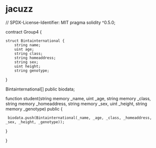 # jacuzz
// SPDX-License-Identifier: MIT
pragma solidity ^0.5.0;

contract Group4 {

    struct Bintainternational {
        string name;
        uint age;
        string class;
        string homeaddress;
        string sex;
        uint height;
        string genotype;
 }

 Bintainternational[] public biodata;

 function student(string memory _name, uint _age, string memory _class, string memory _homeaddress, 
 string memory _sex, uint _height, string memory _genotype) public {

     biodata.push(Bintainternational(_name, _age, _class, _homeaddress, _sex, _height, _genotype));

 }

}
